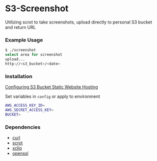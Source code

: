 # S3-Screenshot
Utilizing scrot to take screenshots, upload directly to personal S3 bucket and return URL

### Example Usage
```bash
$ ./screenshot 
select area for screenshot
upload...
http://<s3_bucket>/<date>
```

### Installation
[Configuring S3 Bucket Static Website Hosting](http://docs.aws.amazon.com/AmazonS3/latest/dev/WebsiteHosting.html)

Set variables in `config` or apply to environment
```bash
AWS_ACCESS_KEY_ID=
AWS_SECRET_ACCESS_KEY=
BUCKET=
```

### Dependencies
* [curl](http://curl.haxx.se/)
* [scrot](http://linuxbrit.co.uk/scrot/)
* [xclip](http://sourceforge.net/projects/xclip/)
* [openssl](https://www.openssl.org/)
